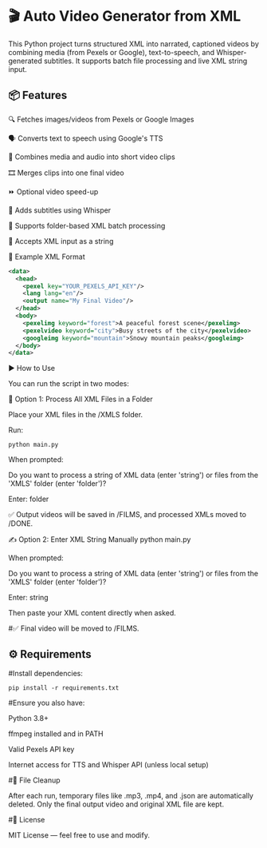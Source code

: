 # 🎬 Auto Video Generator from XML

This Python project turns structured XML into narrated, captioned videos by combining media (from Pexels or Google), text-to-speech, and Whisper-generated subtitles. It supports batch file processing and live XML string input.

## 📦 Features

🔍 Fetches images/videos from Pexels or Google Images

🗣 Converts text to speech using Google's TTS

🎥 Combines media and audio into short video clips

🎞 Merges clips into one final video

⏩ Optional video speed-up

💬 Adds subtitles using Whisper

📁 Supports folder-based XML batch processing

📝 Accepts XML input as a string

🧾 Example XML Format
```xml
<data>
  <head>
    <pexel key="YOUR_PEXELS_API_KEY"/>
    <lang lang="en"/>
    <output name="My Final Video"/>
  </head>
  <body>
    <pexelimg keyword="forest">A peaceful forest scene</pexelimg>
    <pexelvideo keyword="city">Busy streets of the city</pexelvideo>
    <googleimg keyword="mountain">Snowy mountain peaks</googleimg>
  </body>
</data>
```
▶️ How to Use

You can run the script in two modes:

📁 Option 1: Process All XML Files in a Folder

Place your XML files in the /XMLS folder.

Run:
```console
python main.py
```

When prompted:

Do you want to process a string of XML data (enter 'string') or files from the 'XMLS' folder (enter 'folder')?


Enter: folder

✅ Output videos will be saved in /FILMS, and processed XMLs moved to /DONE.

✍️ Option 2: Enter XML String Manually
python main.py


When prompted:

Do you want to process a string of XML data (enter 'string') or files from the 'XMLS' folder (enter 'folder')?


Enter: string

Then paste your XML content directly when asked.

#✅ Final video will be moved to /FILMS.

## ⚙️ Requirements

#Install dependencies:
```console
pip install -r requirements.txt
```

#Ensure you also have:

Python 3.8+

ffmpeg installed and in PATH

Valid Pexels API key

Internet access for TTS and Whisper API (unless local setup)

#🧹 File Cleanup

After each run, temporary files like .mp3, .mp4, and .json are automatically deleted. Only the final output video and original XML file are kept.

#📄 License

MIT License — feel free to use and modify.
